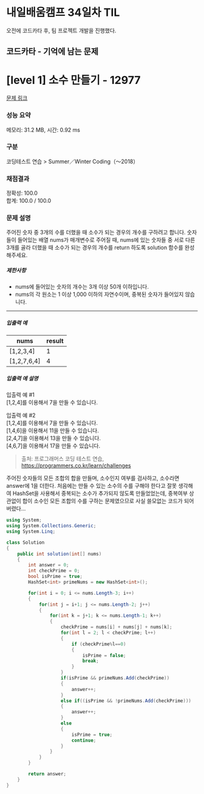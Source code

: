 # 내일배움캠프 34일차 TIL  
오전에 코드카타 후, 팀 프로젝트 개발을 진행했다.  

## 코드카타 - 기억에 남는 문제  
# [level 1] 소수 만들기 - 12977 

[문제 링크](https://school.programmers.co.kr/learn/courses/30/lessons/12977) 

### 성능 요약

메모리: 31.2 MB, 시간: 0.92 ms

### 구분

코딩테스트 연습 > Summer／Winter Coding（～2018）

### 채점결과

정확성: 100.0<br/>합계: 100.0 / 100.0

### 문제 설명

<p>주어진 숫자 중 3개의 수를 더했을 때 소수가 되는 경우의 개수를 구하려고 합니다. 숫자들이 들어있는 배열 nums가 매개변수로 주어질 때, nums에 있는 숫자들 중 서로 다른 3개를 골라 더했을 때 소수가 되는 경우의 개수를 return 하도록 solution 함수를 완성해주세요.</p>

<h5>제한사항</h5>

<ul>
<li>nums에 들어있는 숫자의 개수는 3개 이상 50개 이하입니다.</li>
<li>nums의 각 원소는 1 이상 1,000 이하의 자연수이며, 중복된 숫자가 들어있지 않습니다.</li>
</ul>

<hr>

<h5>입출력 예</h5>
<table class="table">
        <thead><tr>
<th>nums</th>
<th>result</th>
</tr>
</thead>
        <tbody><tr>
<td>[1,2,3,4]</td>
<td>1</td>
</tr>
<tr>
<td>[1,2,7,6,4]</td>
<td>4</td>
</tr>
</tbody>
      </table>
<h5>입출력 예 설명</h5>

<p>입출력 예 #1<br>
[1,2,4]를 이용해서 7을 만들 수 있습니다.</p>

<p>입출력 예 #2<br>
[1,2,4]를 이용해서 7을 만들 수 있습니다.<br>
[1,4,6]을 이용해서 11을 만들 수 있습니다.<br>
[2,4,7]을 이용해서 13을 만들 수 있습니다.<br>
[4,6,7]을 이용해서 17을 만들 수 있습니다.</p>


> 출처: 프로그래머스 코딩 테스트 연습, https://programmers.co.kr/learn/challenges

주어진 숫자들의 모든 조합의 합을 만들며, 소수인지 여부를 검사하고, 소수라면 answer에 1을 더한다. 처음에는 만들 수 있는 소수의 수를 구해야 한다고 잘못 생각해여 HashSet을 사용해서 중복되는 소수가 추가되지 않도록 만들었었는데, 중복여부 상관없이 합이 소수인 모든 조합의 수를 구하는 문제였으므로 사실 쓸모없는 코드가 되어버렸다...  
```cs
using System;
using System.Collections.Generic;
using System.Linq;

class Solution
{
    public int solution(int[] nums)
    {
        int answer = 0;
        int checkPrime = 0;
        bool isPrime = true;
        HashSet<int> primeNums = new HashSet<int>();

        for(int i = 0; i <= nums.Length-3; i++)
        {
            for(int j = i+1; j <= nums.Length-2; j++)
            {
                for(int k = j+1; k <= nums.Length-1; k++)
                {
                    checkPrime = nums[i] + nums[j] + nums[k];
                    for(int l = 2; l < checkPrime; l++)
                    {
                        if (checkPrime%l==0) 
                        {
                            isPrime = false;
                            break;
                        }
                    }
                    if(isPrime && primeNums.Add(checkPrime))
                    {
                        answer++;
                    }
                    else if((isPrime && !primeNums.Add(checkPrime)))
                    {
                        answer++;
                    }
                    else
                    {
                        isPrime = true;
                        continue;
                    }
                }
            }
        }

        return answer;
    }
}
```
